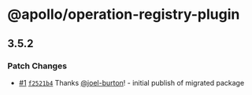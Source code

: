 # @apollo/operation-registry-plugin

## 3.5.2
### Patch Changes



- [#1](https://github.com/apollographql/operation-registry-plugin/pull/1) [`f2521b4`](https://github.com/apollographql/operation-registry-plugin/commit/f2521b4c418572c76cb959d3c663b075e7707b82) Thanks [@joel-burton](https://github.com/joel-burton)! - initial publish of migrated package
